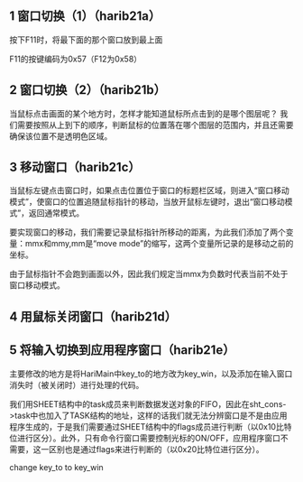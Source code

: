 ## 1 窗口切换（1）（harib21a）

按下F11时，将最下面的那个窗口放到最上面

F11的按键编码为0x57（F12为0x58）


## 2 窗口切换（2）（harib21b）

当鼠标点击画面的某个地方时，怎样才能知道鼠标所点击到的是哪个图层呢？
我们需要按照从上到下的顺序，判断鼠标的位置落在哪个图层的范围内，并且还需要确保该位置不是透明色区域。


## 3 移动窗口（harib21c）

当鼠标左键点击窗口时，如果点击位置位于窗口的标题栏区域，则进入“窗口移动模式”，使窗口的位置追随鼠标指针的移动，当放开鼠标左键时，退出“窗口移动模式”，返回通常模式。

要实现窗口的移动，我们需要记录鼠标指针所移动的距离，为此我们添加了两个变量：mmx和mmy,mm是“move mode”的缩写，这两个变量所记录的是移动之前的坐标。

由于鼠标指针不会跑到画面以外，因此我们规定当mmx为负数时代表当前不处于窗口移动模式。


## 4 用鼠标关闭窗口（harib21d）



## 5 将输入切换到应用程序窗口（harib21e）

主要修改的地方是将HariMain中key_to的地方改为key_win，以及添加在输入窗口消失时（被关闭时）进行处理的代码。

我们用SHEET结构中的task成员来判断数据发送对象的FIFO，因此在sht_cons->task中也加入了TASK结构的地址，这样的话我们就无法分辨窗口是不是由应用程序生成的，于是我们需要通过SHEET结构中的flags成员进行判断（以0x10比特位进行区分）。此外，只有命令行窗口需要控制光标的ON/OFF，应用程序窗口不需要，这一区别也是通过flags来进行判断的（以0x20比特位进行区分）。


change key_to to key_win

